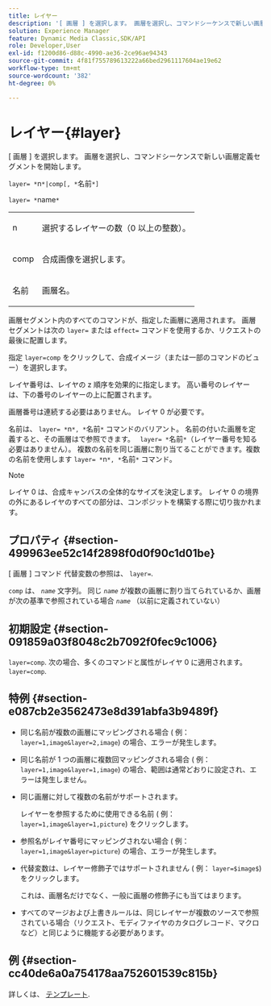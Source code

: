 ```yaml
---
title: レイヤー
description: '[ 画層 ] を選択します。 画層を選択し、コマンドシーケンスで新しい画層定義セグメントを開始します。'
solution: Experience Manager
feature: Dynamic Media Classic,SDK/API
role: Developer,User
exl-id: f1200d86-d88c-4990-ae36-2ce96ae94343
source-git-commit: 4f81f755789613222a66bed2961117604ae19e62
workflow-type: tm+mt
source-wordcount: '382'
ht-degree: 0%

---
```


# レイヤー{#layer}

[ 画層 ] を選択します。 画層を選択し、コマンドシーケンスで新しい画層定義セグメントを開始します。

`layer= *`n`*|comp[, *`名前`*]`

`layer= *`name`*`

<table id="simpletable_22DE3365A6454949B0D30C6D7110476E"> 
 <tr class="strow"> 
  <td class="stentry"> <p><span class="codeph"> <span class="varname"> n</span></span> </p></td> 
  <td class="stentry"> <p>選択するレイヤーの数（0 以上の整数）。 </p></td> 
 </tr> 
 <tr class="strow"> 
  <td class="stentry"> <p><span class="codeph"> comp</span> </p></td> 
  <td class="stentry"> <p>合成画像を選択します。 </p></td> 
 </tr> 
 <tr class="strow"> 
  <td class="stentry"> <p><span class="codeph"> <span class="varname"> 名前</span></span> </p></td> 
  <td class="stentry"> <p>画層名。 </p></td> 
 </tr> 
</table>

画層セグメント内のすべてのコマンドが、指定した画層に適用されます。 画層セグメントは次の `layer=` または `effect=` コマンドを使用するか、リクエストの最後に配置します。

指定 `layer=comp` をクリックして、合成イメージ（または一部のコマンドのビュー）を選択します。

レイヤ番号は、レイヤの z 順序を効果的に指定します。 高い番号のレイヤーは、下の番号のレイヤーの上に配置されます。

画層番号は連続する必要はありません。 レイヤ 0 が必要です。

名前は、 `layer= *`n`*, *`名前`*` コマンドのバリアント。 名前の付いた画層を定義すると、その画層はで参照できます。 ` layer= *`名前`*`（レイヤー番号を知る必要はありません）。 複数の名前を同じ画層に割り当てることができます。複数の名前を使用します `layer= *`n`*, *`名前`*` コマンド。

>[!NOTE]
>
>レイヤ 0 は、合成キャンバスの全体的なサイズを決定します。 レイヤ 0 の境界の外にあるレイヤのすべての部分は、コンポジットを構築する際に切り抜かれます。

## プロパティ {#section-499963ee52c14f2898f0d0f90c1d01be}

[ 画層 ] コマンド 代替変数の参照は、 `layer=`.

`comp` は、 *`name`* 文字列。 同じ *`name`* が複数の画層に割り当てられているか、画層が次の基準で参照されている場合 *`name`* （以前に定義されていない）

## 初期設定 {#section-091859a03f8048c2b7092f0fec9c1006}

`layer=comp`. 次の場合、多くのコマンドと属性がレイヤ 0 に適用されます。 `layer=comp`.

## 特例 {#section-e087cb2e3562473e8d391abfa3b9489f}

* 同じ名前が複数の画層にマッピングされる場合 ( 例： `layer=1,image&layer=2,image`) の場合、エラーが発生します。
* 同じ名前が 1 つの画層に複数回マッピングされる場合 ( 例： `layer=1,image&layer=1,image`) の場合、範囲は通常どおりに設定され、エラーは発生しません。
* 同じ画層に対して複数の名前がサポートされます。

  レイヤーを参照するために使用できる名前 ( 例： `layer=1,image&layer=1,picture`) をクリックします。
* 参照名がレイヤ番号にマッピングされない場合 ( 例： `layer=1,image&layer=picture`) の場合、エラーが発生します。
* 代替変数は、レイヤー修飾子ではサポートされません ( 例： `layer=$image$`) をクリックします。

  これは、画層名だけでなく、一般に画層の修飾子にも当てはまります。

* すべてのマージおよび上書きルールは、同じレイヤーが複数のソースで参照されている場合（リクエスト、モディファイヤのカタログレコード、マクロなど）と同じように機能する必要があります。

## 例 {#section-cc40de6a0a754178aa752601539c815b}

詳しくは、 [テンプレート](../../../../../is-api/http-ref/image-serving-api-ref/c-http-protocol-reference/c-templates/c-templates.md#concept-3cd2d2adae0e41b2979b9640244d4d3e).
